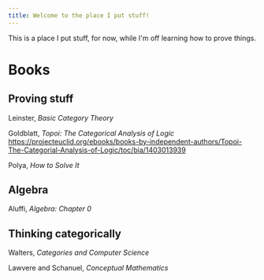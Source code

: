 ```yaml
---
title: Welcome to the place I put stuff!
---
```


This is a place I put stuff, for now, while I'm off learning how to prove things.

# Books
## Proving stuff
Leinster, *Basic Category Theory*

Goldblatt, *Topoi: The Categorical Analysis of Logic*
https://projecteuclid.org/ebooks/books-by-independent-authors/Topoi-The-Categorial-Analysis-of-Logic/toc/bia/1403013939

Polya, *How to Solve It*

## Algebra
Aluffi, *Algebra: Chapter 0*

## Thinking categorically
Walters, *Categories and Computer Science*

Lawvere and Schanuel, *Conceptual Mathematics*
